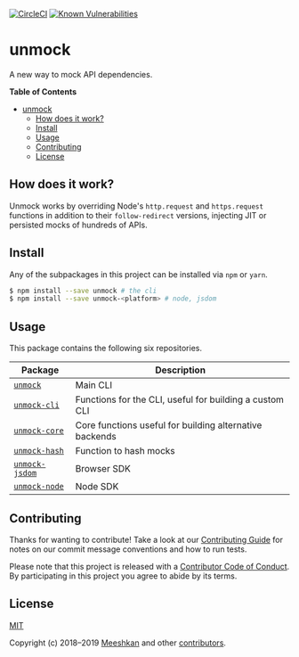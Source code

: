 [![CircleCI](https://circleci.com/gh/unmock/unmock-js.svg?style=svg)](https://circleci.com/gh/unmock/unmock-js)
[![Known Vulnerabilities](https://snyk.io/test/github/unmock/unmock-js/badge.svg?targetFile=package.json)](https://snyk.io/test/github/unmock/unmock-js?targetFile=package.json)

# unmock

A new way to mock API dependencies.

**Table of Contents**

<!-- toc -->

- [unmock](#unmock)
  - [How does it work?](#how-does-it-work)
  - [Install](#install)
  - [Usage](#usage)
  - [Contributing](#contributing)
  - [License](#license)

<!-- tocstop -->

## How does it work?

Unmock works by overriding Node's `http.request` and `https.request` functions in addition to their `follow-redirect` versions, injecting JIT or persisted mocks of hundreds of APIs.

## Install

Any of the subpackages in this project can be installed via `npm` or `yarn`.

```sh
$ npm install --save unmock # the cli
$ npm install --save unmock-<platform> # node, jsdom
```

## Usage

This package contains the following six repositories.

| Package                                           | Description                                             |
| ------------------------------------------------- | ------------------------------------------------------- |
| [`unmock`](packages/unmock/README.md)             | Main CLI                                                |
| [`unmock-cli`](packages/unmock-cli/README.md)     | Functions for the CLI, useful for building a custom CLI |
| [`unmock-core`](packages/unmock-core/README.md)   | Core functions useful for building alternative backends |
| [`unmock-hash`](packages/unmock-hash/README.md)   | Function to hash mocks                                  |
| [`unmock-jsdom`](packages/unmock-jsdom/README.md) | Browser SDK                                             |
| [`unmock-node`](packages/unmock-node/README.md)   | Node SDK                                                |

## Contributing

Thanks for wanting to contribute! Take a look at our [Contributing Guide](CONTRIBUTING.md) for notes on our commit message conventions and how to run tests.

Please note that this project is released with a [Contributor Code of Conduct](CODE_OF_CONDUCT.md).
By participating in this project you agree to abide by its terms.

## License

[MIT](LICENSE)

Copyright (c) 2018–2019 [Meeshkan](http://meeshkan.com) and other [contributors](https://github.com/unmock/unmock-js/graphs/contributors).

